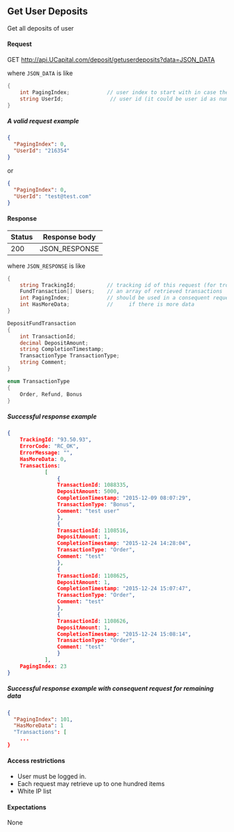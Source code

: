 ﻿## Get User Deposits

Get all deposits of user

#### Request

GET http://api.UCapital.com/deposit/getuserdeposits?data=JSON_DATA

where `JSON_DATA` is like

```C#
{  
    int PagingIndex;            // user index to start with in case there are more results
    string UserId;               // user id (it could be user id as number or user id as email)
}
```

##### A valid request example

```json
{
  "PagingIndex": 0,
  "UserId": "216354"
}
```
or
```json
{
  "PagingIndex": 0,
  "UserId": "test@test.com"
}
```

#### Response

Status | Response body
-------|--------------
200    | JSON_RESPONSE

where `JSON_RESPONSE` is like

```C#
{
    string TrackingId;          // tracking id of this request (for troubleshooting...)
    FundTransaction[] Users;    // an array of retrieved transactions
    int PagingIndex;            // should be used in a consequent request
    int HasMoreData;            //     if there is more data
}

DepositFundTransaction
{
    int TransactionId;
    decimal DepositAmount;
	string CompletionTimestamp;
	TransactionType TransactionType;
	string Comment;
}

enum TransactionType
{
    Order, Refund, Bonus
}
```

##### Successful response example

```json
{
	TrackingId: "93.50.93",
	ErrorCode: "RC_OK",
	ErrorMessage: "",
	HasMoreData: 0,
	Transactions: 
			[
				{
				TransactionId: 1088335,
				DepositAmount: 5000,
				CompletionTimestamp: "2015-12-09 08:07:29",
				TransactionType: "Bonus",
				Comment: "test user"
				},
				{
				TransactionId: 1108516,
				DepositAmount: 1,
				CompletionTimestamp: "2015-12-24 14:28:04",
				TransactionType: "Order",
				Comment: "test"
				},
				{
				TransactionId: 1108625,
				DepositAmount: 1,
				CompletionTimestamp: "2015-12-24 15:07:47",
				TransactionType: "Order",
				Comment: "test"
				},
				{
				TransactionId: 1108626,
				DepositAmount: 1,
				CompletionTimestamp: "2015-12-24 15:08:14",
				TransactionType: "Order",
				Comment: "test"
				}
			],
	PagingIndex: 23
}

```

##### Successful response example with consequent request for remaining data

```json
{
  "PagingIndex": 101,
  "HasMoreData": 1
  "Transactions": [
    ...
}
```


#### Access restrictions

- User must be logged in.
- Each request may retrieve up to one hundred items
- White IP list



#### Expectations

None

